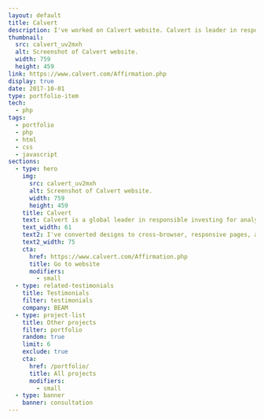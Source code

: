 ```yaml
---
layout: default
title: Calvert
description: I've worked on Calvert website. Calvert is leader in responsible investing for analyzing company performance from finances to environmental policy to diversity.
thumbnail:
  src: calvert_uv2mxh
  alt: Screenshot of Calvert website.
  width: 759
  height: 459
link: https://www.calvert.com/Affirmation.php
display: true
date: 2017-10-01
type: portfolio-item
tech:
  - php
tags:
  - portfolio
  - php
  - html
  - css
  - javascript
sections:
  - type: hero
    img:
      src: calvert_uv2mxh
      alt: Screenshot of Calvert website.
      width: 759
      height: 459
    title: Calvert
    text: Calvert is a global leader in responsible investing for analyzing company performance on everything from finances to environmental policy to diversity.
    text_width: 61
    text2: I've converted designs to cross-browser, responsive pages, and created custom animations.
    text2_width: 75
    cta:
      href: https://www.calvert.com/Affirmation.php
      title: Go to website
      modifiers:
        - small
  - type: related-testimonials
    title: Testimonials
    filter: testimonials
    company: BEAM
  - type: project-list
    title: Other projects
    filter: portfolio
    random: true
    limit: 6
    exclude: true
    cta:
      href: /portfolio/
      title: All projects
      modifiers:
        - small
  - type: banner
    banner: consultation
---
```

